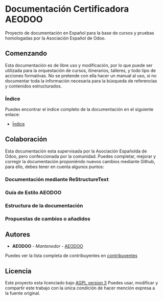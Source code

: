 # Documentación Certificadora AEODOO

Proyecto de documentación en Español para la base de cursos y pruebas homologadas
por la Asociación Español de Odoo.

## Comenzando

Esta documentación es de libre uso y modificación, por lo que puede ser utilizada para la
orquestación de cursos, itinerarios, talleres, y todo tipo de acciones formativas. No se pretende
con ella hacer un manual al uso, si no documentar toda la información
necesaria para la búsqueda de referencias y contenidos estructurados.


### Índice

Puedes encontrar el índice completo de la documentación en el siguiente enlace:

* [Índice](https://github.com/aeodoo/documentacion/blob/13.0/index.rst) 

## Colaboración

Esta documentación esta supervisada por la Asociación Españolda de Odoo, pero
confeccionada por la comunidad. Puedes completar, mejorar y corregir la documentación
proponiéndo nuevos cambios mediante Github, para ello, debes tener en cuenta
algunos puntos:

### Documentación mediante ReStructureText

### Guía de Estilo AEODOO

### Estructura de la documentación

### Propuestas de cambios o añadidos

## Autores

* **AEODOO** - *Mantenedor* - [AEODOO](https://www.aeodoo.org)

Puedes ver la lista completa de contribuyentes en [contribuyentes](https://github.com/aeodoo/documentacion/contributors) 

## Licencia

Este proyecto esta licenciado bajo [AGPL version 3](https://www.gnu.org/licenses/agpl-3.0.html)
Puedes usar, modificar y compartir este trabajo con la única condición de hacer mención expresa a la fuente original.


